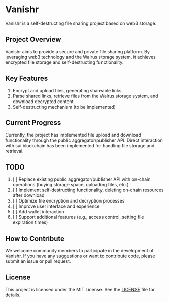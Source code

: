 # Vanishr

Vanishr is a self-destructing file sharing project based on web3 storage.

## Project Overview

Vanishr aims to provide a secure and private file sharing platform. By leveraging web3 technology and the Walrus storage system, it achieves encrypted file storage and self-destructing functionality.

## Key Features

1. Encrypt and upload files, generating shareable links
2. Parse shared links, retrieve files from the Walrus storage system, and download decrypted content
3. Self-destructing mechanism (to be implemented)

## Current Progress

Currently, the project has implemented file upload and download functionality through the public aggregator/publisher API. Direct interaction with sui blockchain has been implemented for handling file storage and retrieval.

## TODO

1. [ ] Replace existing public aggregator/publisher API with on-chain operations (buying storage space, uploading files, etc.)
2. [ ] Implement self-destructing functionality, deleting on-chain resources after download
3. [ ] Optimize file encryption and decryption processes
4. [ ] Improve user interface and experience
5. [ ] Add wallet interaction
6. [ ] Support additional features (e.g., access control, setting file expiration times)

## How to Contribute

We welcome community members to participate in the development of Vanishr. If you have any suggestions or want to contribute code, please submit an issue or pull request.

## License

This project is licensed under the MIT License. See the [LICENSE](LICENSE) file for details.
